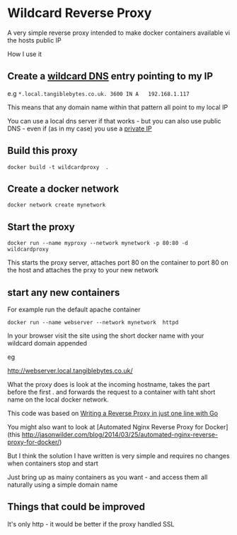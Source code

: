 # Wildcard Reverse Proxy #

A very simple reverse proxy intended to make docker containers available vi the hosts public IP 

How I use it 

## Create a [wildcard DNS](https://en.wikipedia.org/wiki/Wildcard_DNS_record) entry pointing to my IP  ##

  e.g `*.local.tangiblebytes.co.uk. 3600 IN	A	192.168.1.117`

  This means that any domain name within that pattern all point to my local IP
  
You can use a local dns server if that works - but you can also use public DNS - even if (as in my case) you use a [private IP](https://en.wikipedia.org/wiki/Private_network) 

## Build this proxy ##

`docker build -t wildcardproxy  .`

## Create a docker network ##

`docker network create mynetwork`

## Start the proxy ##

`docker run --name myproxy --network mynetwork -p 80:80 -d wildcardproxy`

This starts the proxy server, attaches port 80 on the container to port 80 on the host and attaches the prxy to your new network

## start any new containers ##

For example run the default apache container 

`docker run --name webserver --network mynetwork  httpd`

In your browser visit the site using the short docker name with your wildcard domain appended

eg

http://webserver.local.tangiblebytes.co.uk/

What the proxy does is look at the incoming hostname, takes the part before the first . and forwards the request to a container with taht short name on the local docker network.

This code was based on [Writing a Reverse Proxy in just one line with Go](https://hackernoon.com/writing-a-reverse-proxy-in-just-one-line-with-go-c1edfa78c84b)

You might also want to look at [Automated Nginx Reverse Proxy for Docker](this http://jasonwilder.com/blog/2014/03/25/automated-nginx-reverse-proxy-for-docker/)

But I think the solution I have written is very simple and requires no changes when containers stop and start

Just bring up as mainy containers as you want - and access them all naturally using a simple domain name 

## Things that could be improved ##

It's only http - it would be better if the proxy handled SSL 


